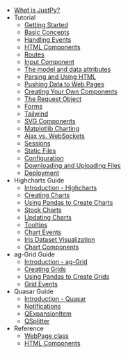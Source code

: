 - [<span class="section-header">What is JustPy?</span>](/)
- <span class="section-header">Tutorial</span>
    - [Getting Started](tutorial/getting_started.md "Getting Started")
    - [Basic Concepts](tutorial/basic_concepts.md "Basic Concepts")
    - [Handling Events](tutorial/handling_events.md "Handling Events")
    - [HTML Components](tutorial/html_components.md "HTML Components")
    - [Routes](tutorial/routes.md "Routes")
    - [Input Component](tutorial/input.md "Input Component")
    - [The model and data attributes](tutorial/model_and_data.md "The model and data attributes")
    - [Parsing and Using HTML](tutorial/working_with_html.md "Parsing and Using HTML")
    - [Pushing Data to Web Pages](tutorial/pushing_data.md "Pushing Data to Web Pages")
    - [Creating Your Own Components](tutorial/custom_components.md "Custom Components")
    - [The Request Object](tutorial/request_object.md "The Request Object")
    - [Forms](tutorial/form.md "Forms")
    - [Tailwind](tutorial/tailwind.md "Tailwind")
    - [SVG Components](tutorial/svg_components.md "SVG Components")
    - [Matplotlib Charting](tutorial/matplotlib.md "Matplotlib Charting")
    - [Ajax vs. WebSockets](tutorial/ajax.md "Ajax vs. WebSockets")
    - [Sessions](tutorial/sessions.md "Sessions")
    - [Static Files](tutorial/static.md "Static Files")
    - [Configuration](tutorial/configuration.md "Configuration")
    - [Downloading and Uploading Files](tutorial/uploading_files.md "Sownloading and Uploading Files")
    - [Deployment](tutorial/deployment.md "Deployment")
- <span class="section-header" >Highcharts Guide</span>
    - [Introduction - Highcharts](charts_tutorial/introduction.md "Introduction")
    - [Creating Charts](charts_tutorial/creating_charts.md "Creating Charts")
    - [Using Pandas to Create Charts](charts_tutorial/pandas.md "Pandas and Charts")
    - [Stock Charts](charts_tutorial/stock_charts.md "Stock Charts")
    - [Updating Charts](charts_tutorial/updating_charts.md "Updating Charts")
    - [Tooltips](charts_tutorial/tooltips.md "Tooltips")
    - [Chart Events](charts_tutorial/chart_events.md "Chart Events")
    - [Iris Dataset Visualization](charts_tutorial/iris.md "Iris Dataset")
    - [Chart Components](charts_tutorial/chart_components.md "Chart Components")
- <span class="section-header">ag-Grid Guide</span>
    - [Introduction - ag-Grid](grids_tutorial/introduction.md "Introduction")
    - [Creating Grids](grids_tutorial/creating_grids.md "Creating Grids")
    - [Using Pandas to Create Grids](grids_tutorial/pandas.md "Pandas and Grids")
    - [Grid Events](grids_tutorial/grid_events.md "Grid Events")
- <span class="section-header">Quasar Guide</span>
    - [Introduction - Quasar](quasar_tutorial/introduction.md "Introduction")
    - [Notifications](quasar_tutorial/notify.md "Notifications")
    - [QExpansionItem](quasar_tutorial/QExpansionItem.md "QExpansionItem")
    - [QSplitter](quasar_tutorial/QSplitter.md "QSplitter")
- <span class="section-header">Reference</span>
    - [WebPage class](reference/webpage.md "WebPage Class")
    - [HTML Components](reference/htmlcomponent.md "HTML Components")



